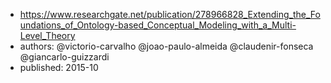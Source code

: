 
- https://www.researchgate.net/publication/278966828_Extending_the_Foundations_of_Ontology-based_Conceptual_Modeling_with_a_Multi-Level_Theory
- authors: @victorio-carvalho @joao-paulo-almeida @claudenir-fonseca @giancarlo-guizzardi
- published: 2015-10 
